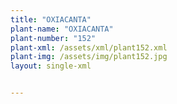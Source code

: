 ```yaml
---
title: "OXIACANTA"
plant-name: "OXIACANTA"
plant-number: "152"
plant-xml: /assets/xml/plant152.xml
plant-img: /assets/img/plant152.jpg
layout: single-xml


---
```


